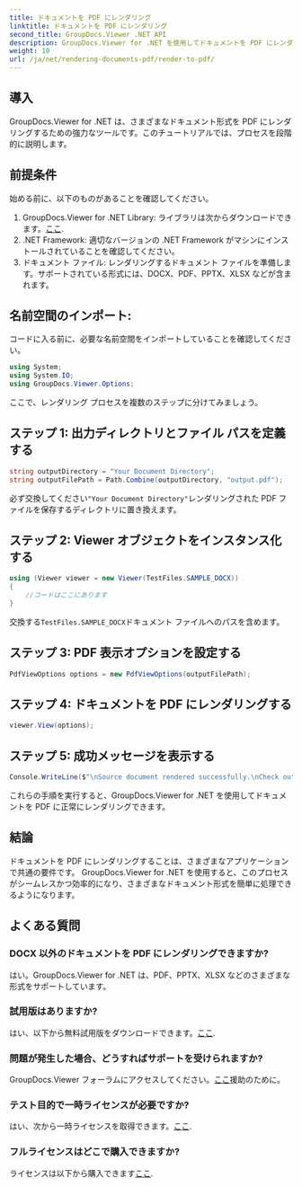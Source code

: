 ```yaml
---
title: ドキュメントを PDF にレンダリング
linktitle: ドキュメントを PDF にレンダリング
second_title: GroupDocs.Viewer .NET API
description: GroupDocs.Viewer for .NET を使用してドキュメントを PDF にレンダリングする方法を学びます。前提条件とよくある質問を含むステップバイステップのガイド。
weight: 10
url: /ja/net/rendering-documents-pdf/render-to-pdf/
---
```

## 導入
GroupDocs.Viewer for .NET は、さまざまなドキュメント形式を PDF にレンダリングするための強力なツールです。このチュートリアルでは、プロセスを段階的に説明します。
## 前提条件

始める前に、以下のものがあることを確認してください。
1.  GroupDocs.Viewer for .NET Library: ライブラリは次からダウンロードできます。[ここ](https://releases.groupdocs.com/viewer/net/).
2. .NET Framework: 適切なバージョンの .NET Framework がマシンにインストールされていることを確認してください。
3. ドキュメント ファイル: レンダリングするドキュメント ファイルを準備します。サポートされている形式には、DOCX、PDF、PPTX、XLSX などが含まれます。

## 名前空間のインポート:
コードに入る前に、必要な名前空間をインポートしていることを確認してください。
```csharp
using System;
using System.IO;
using GroupDocs.Viewer.Options;
```

ここで、レンダリング プロセスを複数のステップに分けてみましょう。
## ステップ 1: 出力ディレクトリとファイル パスを定義する
```csharp
string outputDirectory = "Your Document Directory";
string outputFilePath = Path.Combine(outputDirectory, "output.pdf");
```
必ず交換してください`"Your Document Directory"`レンダリングされた PDF ファイルを保存するディレクトリに置き換えます。
## ステップ 2: Viewer オブジェクトをインスタンス化する
```csharp
using (Viewer viewer = new Viewer(TestFiles.SAMPLE_DOCX))
{
    //コードはここにあります
}
```
交換する`TestFiles.SAMPLE_DOCX`ドキュメント ファイルへのパスを含めます。
## ステップ 3: PDF 表示オプションを設定する
```csharp
PdfViewOptions options = new PdfViewOptions(outputFilePath);
```
## ステップ 4: ドキュメントを PDF にレンダリングする
```csharp
viewer.View(options);
```
## ステップ 5: 成功メッセージを表示する
```csharp
Console.WriteLine($"\nSource document rendered successfully.\nCheck output in {outputDirectory}.");
```
これらの手順を実行すると、GroupDocs.Viewer for .NET を使用してドキュメントを PDF に正常にレンダリングできます。

## 結論
ドキュメントを PDF にレンダリングすることは、さまざまなアプリケーションで共通の要件です。 GroupDocs.Viewer for .NET を使用すると、このプロセスがシームレスかつ効率的になり、さまざまなドキュメント形式を簡単に処理できるようになります。
## よくある質問
### DOCX 以外のドキュメントを PDF にレンダリングできますか?
はい。GroupDocs.Viewer for .NET は、PDF、PPTX、XLSX などのさまざまな形式をサポートしています。
### 試用版はありますか?
はい、以下から無料試用版をダウンロードできます。[ここ](https://releases.groupdocs.com/).
### 問題が発生した場合、どうすればサポートを受けられますか?
 GroupDocs.Viewer フォーラムにアクセスしてください。[ここ](https://forum.groupdocs.com/c/viewer/9)援助のために。
### テスト目的で一時ライセンスが必要ですか?
はい、次から一時ライセンスを取得できます。[ここ](https://purchase.groupdocs.com/temporary-license/).
### フルライセンスはどこで購入できますか?
ライセンスは以下から購入できます[ここ](https://purchase.groupdocs.com/buy).